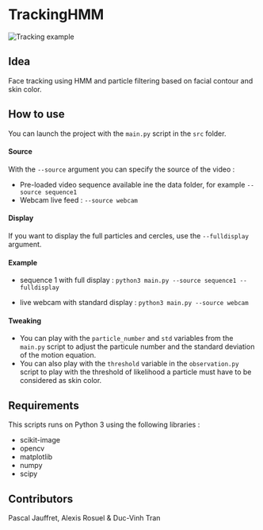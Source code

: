 TrackingHMM
============


![Tracking example](http://i.imgur.com/0E7mwLE.png)



## Idea
Face tracking using HMM and particle filtering based on facial contour and skin color.


## How to use
You can launch the project with the `main.py` script in the `src` folder. 


#### Source

With the `--source` argument you can specify the source of the video :
- Pre-loaded video sequence available ine the data folder, for example `--source sequence1`
- Webcam live feed : `--source webcam`

#### Display
If you want to display the full particles and cercles, use the `--fulldisplay` argument.

#### Example
- sequence 1 with full display : `python3 main.py --source sequence1 --fulldisplay`

- live webcam with standard display : `python3 main.py --source webcam`

#### Tweaking
- You can play with the `particle_number` and `std` variables from the `main.py` script to adjust the particule number and the standard deviation of the motion equation.
- You can also play with the `threshold` variable in the `observation.py` script to play with the threshold of likelihood a particle must have to be considered as skin color.


## Requirements
This scripts runs on Python 3 using the following libraries :
- scikit-image
- opencv
- matplotlib
- numpy
- scipy

## Contributors 
Pascal Jauffret, Alexis Rosuel & Duc-Vinh Tran


